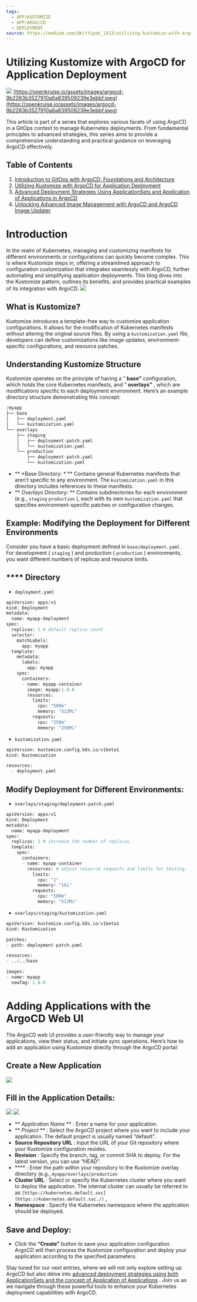 ```yaml
---
tags:
  - APP/KUSTOMIZE
  - APP/ARGO/CD
  - DEPLOYMENT
source: https://medium.com/@kittipat_1413/utilizing-kustomize-with-argocd-for-application-deployment-df9ed22b04e0
---
```





# Utilizing Kustomize with ArgoCD for Application Deployment

![](https://miro.medium.com/v2/resize:fit:700/0*K8lYeIIs6pbnZQkz.png)  [https://openkruise.io/assets/images/argocd-9b2263b3527910a6a839509239e3ebbf.jpeg](https://openkruise.io/assets/images/argocd-9b2263b3527910a6a839509239e3ebbf.jpeg) 
> 
This article is part of a series that explores various facets of using ArgoCD in a GitOps context to manage Kubernetes deployments. From fundamental principles to advanced strategies, this series aims to provide a comprehensive understanding and practical guidance on leveraging ArgoCD effectively.



## Table of Contents

1.   [Introduction to GitOps with ArgoCD: Foundations and Architecture](https://medium.com/@kittipat_1413/introduction-to-gitops-with-argocd-foundations-and-architecture-8a4d44070ba3) 
2.   [Utilizing Kustomize with ArgoCD for Application Deployment](https://medium.com/@kittipat_1413/utilizing-kustomize-with-argocd-for-application-deployment-df9ed22b04e0) 
3.   [Advanced Deployment Strategies Using ApplicationSets and Application of Applications in ArgoCD](https://medium.com/@kittipat_1413/advanced-deployment-strategies-using-applicationsets-and-application-of-applications-in-argocd-e01774e10561) 
4.   [Unlocking Advanced Image Management with ArgoCD and ArgoCD Image Updater](https://medium.com/@kittipat_1413/unlocking-advanced-image-management-with-argocd-and-argocd-image-updater-b3c99ab9723a) 



# Introduction

In the realm of Kubernetes, managing and customizing manifests for different environments or configurations can quickly become complex. This is where Kustomize steps in, offering a streamlined approach to configuration customization that integrates seamlessly with ArgoCD, further automating and simplifying application deployments. This blog dives into the Kustomize pattern, outlines its benefits, and provides practical examples of its integration with ArgoCD.
![](https://miro.medium.com/v2/resize:fit:600/0*ss1uxnE7mi4FU1VI.png) 


## What is Kustomize?

Kustomize introduces a template-free way to customize application configurations. It allows for the modification of Kubernetes manifests without altering the original source files. By using a  `kustomization.yaml`  file, developers can define customizations like image updates, environment-specific configurations, and resource patches.


## Understanding Kustomize Structure

Kustomize operates on the principle of having a “ **base”**  configuration, which holds the core Kubernetes manifests, and “ **overlays”** , which are modifications specific to each deployment environment. Here’s an example directory structure demonstrating this concept:

```py
/myapp
├── base
│   ├── deployment.yaml
│   └── kustomization.yaml
└── overlays
    ├── staging
    │   ├── deployment-patch.yaml
    │   └── kustomization.yaml
    └── production
        ├── deployment-patch.yaml
        └── kustomization.yaml
```


-  ** *Base Directory: * ** Contains general Kubernetes manifests that aren’t specific to any environment. The  `kustomization.yaml`  in this directory includes references to these manifests.
-  ** *Overlays Directory:* **  Contains subdirectories for each environment (e.g.,  `staging`  `production` ), each with its own  `kustomization.yaml`  that specifies environment-specific patches or configuration changes.



## Example: Modifying the Deployment for Different Environments

Consider you have a basic deployment defined in  `base/deployment.yaml` . For development ( `staging` ) and production ( `production` ) environments, you want different numbers of replicas and resource limits.


##  ****  **Directory** 

-  `deployment.yaml` 


```py
apiVersion: apps/v1
kind: Deployment
metadata:
  name: myapp-deployment
spec:
  replicas: 1 # default replica count
  selector:
    matchLabels:
      app: myapp
  template:
    metadata:
      labels:
        app: myapp
    spec:
      containers:
      - name: myapp-container
        image: myapp:1.0.0
        resources:
          limits:
            cpu: "500m"
            memory: "512Mi"
          requests:
            cpu: "250m"
            memory: "256Mi"
```


-  `kustomization.yaml` 


```py
apiVersion: kustomize.config.k8s.io/v1beta1
kind: Kustomization

resources:
  - deployment.yaml
```




## Modify Deployment for Different Environments:

-  `overlays/staging/deployment-patch.yaml` 


```py
apiVersion: apps/v1
kind: Deployment
metadata:
  name: myapp-deployment
spec:
  replicas: 2 # increase the number of replicas.
  template:
    spec:
      containers:
      - name: myapp-container
        resources: # adjust resource requests and limits for testing.
          limits:
            cpu: "1"
            memory: "1Gi"
          requests:
            cpu: "500m"
            memory: "512Mi"
```


-  `overlays/staging/kustomization.yaml` 


```py
apiVersion: kustomize.config.k8s.io/v1beta1
kind: Kustomization

patches:
- path: deployment-patch.yaml

resources:
- ../../base

images:
- name: myapp
  newTag: 1.0.0
```




# Adding Applications with the ArgoCD Web UI

The ArgoCD web UI provides a user-friendly way to manage your applications, view their status, and initiate sync operations. Here’s how to add an application using Kustomize directly through the ArgoCD portal:


##  **Create a New Application** 

![](https://miro.medium.com/v2/resize:fit:700/1*1xXc8N8UAhriaO3w_S5LZQ.png) 


##  **Fill in the Application Details:** 

![](https://miro.medium.com/v2/resize:fit:700/1*d2uFv-df1rxREySt-K5pvQ.png) 
![](https://miro.medium.com/v2/resize:fit:700/1*KiYkneSWdbaIBrWlpaS3qA.png) 
-  ** *Application Name* ** : Enter a name for your application.
-  ** *Project* ** : Select the ArgoCD project where you want to include your application. The default project is usually named “default”.
-  **Source Repository URL** : Input the URL of your Git repository where your Kustomize configuration resides.
-  **Revision** : Specify the branch, tag, or commit SHA to deploy. For the latest version, you can use “HEAD”.
-  **** : Enter the path within your repository to the Kustomize overlay directory (e.g.,  `myapp/overlays/production` 
-  **Cluster URL** : Select or specify the Kubernetes cluster where you want to deploy the application. The internal cluster can usually be referred to as  ` [https://kubernetes.default.svc](https://kubernetes.default.svc./) `  [.](https://kubernetes.default.svc./) 
-  **Namespace** : Specify the Kubernetes namespace where the application should be deployed.



## Save and Deploy:

- Click the  **“Create”**  button to save your application configuration. ArgoCD will then process the Kustomize configuration and deploy your application according to the specified parameters.

> 
Stay tuned for our next entries, where we will not only explore setting up ArgoCD but also delve into  [advanced deployment strategies using both ApplicationSets and the concept of Application of Applications](https://medium.com/@kittipat_1413/advanced-deployment-strategies-using-applicationsets-and-application-of-applications-in-argocd-e01774e10561) . Join us as we navigate through these powerful tools to enhance your Kubernetes deployment capabilities with ArgoCD.
